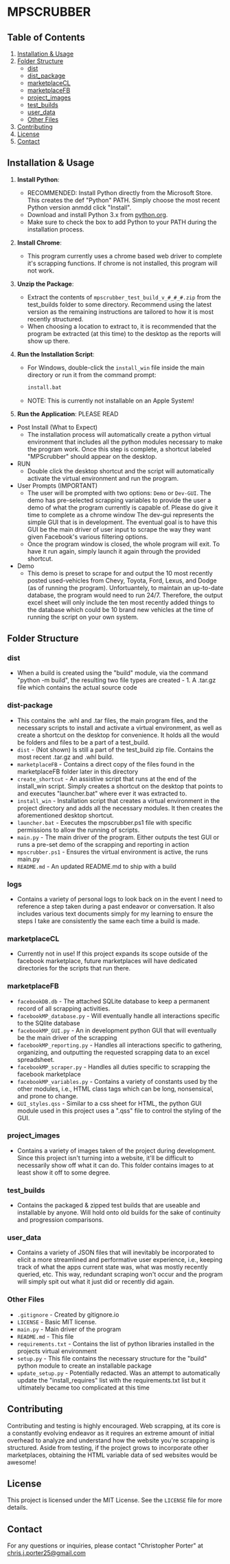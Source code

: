 # MPSCRUBBER

## Table of Contents
1. [Installation & Usage](#usage)
2. [Folder Structure](#folder-structure)
    - [dist](#dist)
    - [dist_package](#dist_package)
    - [marketplaceCL](#marketplaceCL)
    - [marketplaceFB](#marketplaceFB)
    - [project_images](#project_images)
    - [test_builds](#test_builds)
    - [user_data](#user_data)
    - [Other Files](#other-files)
3. [Contributing](#contributing)
4. [License](#license)
5. [Contact](#contact)

## Installation & Usage

1. **Install Python**:
   - RECOMMENDED: Install Python directly from the Microsoft Store.
     This creates the def "Python" PATH. Simply choose the most recent Python version 
     anmdd click "Install".
   - Download and install Python 3.x from [python.org](https://www.python.org/downloads/).
   - Make sure to check the box to add Python to your PATH during the installation process.
2. **Install Chrome**:
   - This program currently uses a chrome based web driver to complete it's scrapping functions. If chrome is not installed, this program will not work.

3. **Unzip the Package**:
   - Extract the contents of `mpscrubber_test_build_v_#_#_#.zip` from the test_builds folder
     to some directory. Recommend using the latest version as the remaining instructions are tailored to how it is most recently structured.
   - When choosing a location to extract to, it is recommended that the program be extracted (at this time) to the desktop as the reports will show up there.

3. **Run the Installation Script**:
   - For Windows, double-click the `install_win` file inside the main directory or run it from the command prompt:
     ```bat
     install.bat
     ```
   - NOTE: This is currently not installable on an Apple System!

4. **Run the Application**: PLEASE READ
- Post Install (What to Expect)
   - The installation process will automatically create a python virtual environment that includes all the python modules necessary to make the program work. Once this step is complete, a shortcut labeled "MPScrubber" should appear on the desktop.
- RUN
   - Double click the desktop shortcut and the script will automatically activate the virtual environment and run the program.
- User Prompts (IMPORTANT)
   - The user will be prompted with two options: `Demo` or `Dev-GUI`. The demo has pre-selected scrapping variables to provide the user a demo of what the program currently is capable of. Please do give it time to complete as a chrome window The dev-gui represents the simple GUI that is in development. The eventual goal is to have this GUI be the main driver of user input to scrape the way they want given Facebook's various filtering options.
   - Once the program window is closed, the whole program will exit. To have it run again, simply launch it again through the provided shortcut.
- Demo
   - This demo is preset to scrape for and output the 10 most recently posted used-vehicles from Chevy, Toyota, Ford, Lexus, and Dodge (as of running the program). Unfortuantely, to maintain an up-to-date database, the program would need to run 24/7. Therefore, the output excel sheet will only include the ten most recently added things to the database which could be 10 brand new vehicles at the time of running the script on your own system.


## Folder Structure

### dist
   - When a build is created using the "build" module, via the command "python -m build", 
     the resulting two file types are created - 1. A .tar.gz file which contains the actual 
     source code

### dist-package
   - This contains the .whl and .tar files, the main program files, and the necessary scripts to install and activate a virtual environment, as well as create a shortcut on the desktop for convenience. It holds all the would be folders and files to be a part of a test_build.
   - `dist` - (Not shown) Is still a part of the test_build zip file. Contains the most recent .tar.gz and .whl build.
   - `marketplaceFB` - Contains a direct copy of the files found in the marketplaceFB folder later in this directory
   - `create_shortcut` - An assistive script that runs at the end of the install_win script. Simply creates a shortcut on the desktop that points to and executes "launcher.bat" where ever it was extracted to.
   - `install_win` - Installation script that creates a virtual environment in the project directory and adds all the necessary modules. It then creates the aforementioned desktop shortcut.
   - `launcher.bat` - Executes the mpscrubber.ps1 file with specific permissions to allow the running of scripts.
   - `main.py` - The main driver of the program. Either outputs the test GUI or runs a pre-set demo of the scrapping and reporting in action
   - `mpscrubber.ps1` - Ensures the virtual environment is active, the runs main.py
   - `README.md` - An updated README.md to ship with a build

### logs
   - Contains a variety of personal logs to look back on in the event I need to reference a step taken during a past endeavor or conversation. It also includes various text documents simply for my learning to ensure the steps I take are consistently the same each time a build is made.

### marketplaceCL
   - Currently not in use! If this project expands its scope outside of the facebook marketplace,
   future marketplaces will have dedicated directories for the scripts that run there.

### marketplaceFB
   - `facebookDB.db` - The attached SQLite database to keep a permanent record of all scrapping activities.
   - `facebookMP_database.py` - Will eventually handle all interactions specific to the SQlite database
   - `facebookMP_GUI.py` - An in development python GUI that will eventually be the main driver of the scrapping
   - `facebookMP_reporting.py` - Handles all interactions specific to gathering, organizing, and outputting the requested scrapping data to an excel spreadsheet.
   - `facebookMP_scraper.py` - Handles all duties specific to scrapping the facebook marketplace
   - `facebookMP_variables.py` - Contains a variety of constants used by the other modules, i.e., HTML class tags which can be long, nonsensical, and prone to change.
   - `GUI_styles.qss` - Similar to a css sheet for HTML, the python GUI module used in this project uses a ".qss" file to control the styling of the GUI.

### project_images
   - Contains a variety of images taken of the project during development. Since this project
   isn't turning into a website, it'll be difficult to necessarily show off what it can do. This
   folder contains images to at least show it off to some degree.

### test_builds
   - Contains the packaged & zipped test builds that are useable and installable by anyone. Will
   hold onto old builds for the sake of continuity and progression comparisons.

### user_data
   - Contains a variety of JSON files that will inevitably be incorporated to elicit a more 
   streamlined and performative user experience, i.e., keeping track of what the apps current
   state was, what was mostly recently queried, etc. This way, redundant scraping won't occur
   and the program will simply spit out what it just did or recently did again.

### Other Files
   - `.gitignore` - Created by gitignore.io
   - `LICENSE` - Basic MIT license.
   - `main.py` - Main driver of the program
   - `README.md` - This file
   - `requirements.txt` - Contains the list of python libraries installed in the projects virtual environment
   - `setup.py` - This file contains the necessary structure for the "build" python module to create an installable package
   - `update_setup.py` - Potentially redacted. Was an attempt to automatically update the "install_requires"
     list with the requirements.txt list but it ultimately became too complicated at this time


## Contributing
Contributing and testing is highly encouraged. Web scrapping, at its core is a constantly evolving endeavor as it requires an extreme amount of initial overhead to analyze and understand how
the website you're scrapping is structured. Aside from testing, if the project grows to incorporate
other marketplaces, obtaining the HTML variable data of sed websites would be awesome!

## License
This project is licensed under the MIT License. See the `LICENSE` file for more details.

## Contact
For any questions or inquiries, please contact "Christopher Porter" at chris.j.porter25@gmail.com
